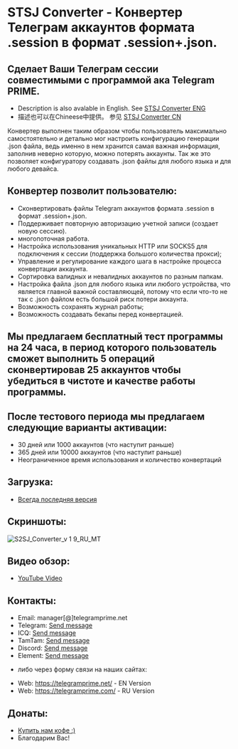 # STSJ Converter - Конвертер Телеграм аккаунтов формата .session  в формат .session+.json.
## Сделает Ваши Телеграм сессии совместимыми с программой ака Telegram PRIME.
 
 * Description is also avalable in English. See [STSJ Converter ENG](https://github.com/telegram-prime/Telegram-.Session-to-.Session-.Json-Converter)
 * 描述也可以在Chineese中提供。 参见 [STSJ Converter CN](https://github.com/telegram-prime/Telegram-.Session-to-.Session-.Json-Converter-CN)

Конвертер выполнен таким образом чтобы пользователь максимально самостоятельно и детально мог настроить конфигурацию генерации .json файла, ведь именно в нем хранится самая важная информация, заполнив неверно которую, можно потерять аккаунты. Так же это позволяет конфигуратору создавать .json файлы для любого языка и для любого девайса.
 
## Конвертер позволит пользователю:
 - Сконвертировать файлы Telegram аккаунтов формата .session в формат .session+.json.
 - Поддерживает повторную авторизацию учетной записи (создает новую сессию).
 - многопоточная работа.
 - Настройка использования уникальных HTTP или SOCKS5 для подключения к сессии (поддержка большого количества прокси);
 - Управление и регулирование каждого шага в настройке процесса конвертации аккаунта.
 - Сортировка валидных и невалидных аккаунтов по разным папкам.
 - Настройка файла .json для любого языка или любого устройства, что является главной важной составляющей, потому что если что-то не так с .json файлом есть большой риск потери аккаунта.
 - Возможность сохранять журнал работы;
 - Возможность создавать бекапы перед конвертацией.


## Мы предлагаем бесплатный тест программы на 24 часа, в период которого пользователь сможет выполнить 5 операций сконвертировав 25 аккаунтов чтобы убедиться в чистоте и качестве работы программы.


## После тестового периода мы предлагаем следующие варианты активации: 
- 30 дней или 1000 аккаунтов (что наступит раньше)
- 365 дней или 10000 аккаунтов (что наступит раньше)
- Неограниченное время использования и количество конвертаций


## Загрузка:
 - [Всегда последняя версия](https://github.com/telegram-prime/Telegram-.Session-to-.Session-.Json-Converter-RU/releases/latest)


## Скриншоты:

![S2SJ_Converter_v 1 9_RU_MT](https://github.com/telegram-prime/Telegram-.Session-to-.Session-.Json-Converter-RU/assets/94137664/6b05d671-7620-4900-b155-921d4517925a)



## Видео обзор:
- [YouTube Video](https://www.youtube.com/watch?v=5J3nTmHHeFc)


##  Контакты:
- Email:    manager[@]telegramprime.net
- Telegram: [Send message](https://telegramprime.com/telegram-contact)
- ICQ:      [Send message](https://telegramprime.com/icq-contact)
- TamTam:   [Send message](https://telegramprime.com/tamtam-contact)
- Discord:  [Send message](https://telegramprime.com/discord-contact)
- Element:  [Send message](https://telegramprime.com/element-contact)

* либо через форму связи на наших сайтах:
- Wеb: https://telegramprime.net/ - EN Version
- Wеb: https://telegramprime.com/ - RU Version


## Донаты:
* [Купить нам кофе :)](https://nowpayments.io/donation/telegramprime)
* Благодарим Вас!



